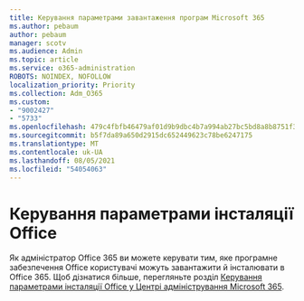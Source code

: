 ```yaml
---
title: Керування параметрами завантаження програм Microsoft 365
ms.author: pebaum
author: pebaum
manager: scotv
ms.audience: Admin
ms.topic: article
ms.service: o365-administration
ROBOTS: NOINDEX, NOFOLLOW
localization_priority: Priority
ms.collection: Adm_O365
ms.custom:
- "9002427"
- "5733"
ms.openlocfilehash: 479c4fbfb46479af01d9b9dbc4b7a994ab27bc5bd8a8b8751f3dc9d203a60313
ms.sourcegitcommit: b5f7da89a650d2915dc652449623c78be6247175
ms.translationtype: MT
ms.contentlocale: uk-UA
ms.lasthandoff: 08/05/2021
ms.locfileid: "54054063"
---
```

# <a name="manage-office-installation-options"></a>Керування параметрами інсталяції Office

Як адміністратор Office 365 ви можете керувати тим, яке програмне забезпечення Office користувачі можуть завантажити й інсталювати в Office 365. Щоб дізнатися більше, перегляньте розділ [Керування параметрами інсталяції Office у Центрі адміністрування Microsoft 365](https://docs.microsoft.com/deployoffice/manage-software-download-settings-office-365).
